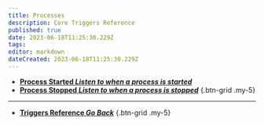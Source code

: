 ```yaml
---
title: Processes
description: Core Triggers Reference
published: true
date: 2023-06-18T11:25:30.229Z
tags: 
editor: markdown
dateCreated: 2023-06-18T11:25:30.229Z
---
```


- [<i class="mdi mdi-expansion-card primary--text"></i> **Process Started *Listen to when a process is started***](/Triggers/Core/Processes/Process-Started)
- [<i class="mdi mdi-expansion-card primary--text"></i> **Process Stopped *Listen to when a process is stopped***](/Triggers/Core/Processes/Process-Stopped)
{.btn-grid .my-5}

---

- [<i class="mdi mdi-chevron-left"></i>**Triggers Reference *Go Back***](/Triggers)
{.btn-grid .my-5}
